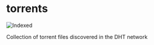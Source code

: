 torrents 
========
![Indexed](https://img.shields.io/badge/indexed-63220-blue)

Collection of torrent files discovered in the DHT network
